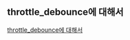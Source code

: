 ## throttle_debounce에 대해서 
[throttle_debounce에 대해서](https://jooonho.com/web/2021-01-31-debounced-throttle/)
